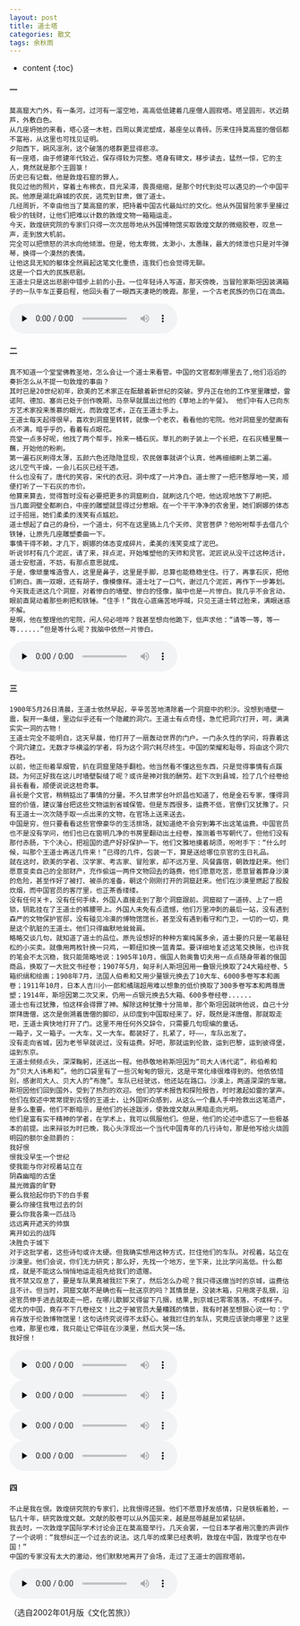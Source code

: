 ```yaml
---
layout: post
title: 道士塔
categories: 散文
tags: 余秋雨
---
```


* content
{:toc}




#### 一

```
莫高窟大门外，有一条河，过河有一溜空地，高高低低建着几座僧人圆寂塔。塔呈圆形，状近葫芦，外敷白色。
从几座坍弛的来看，塔心竖一木桩，四周以黄泥塑成，基座垒以青砖。历来住持莫高窟的僧侣都不富裕，从这里也可找见证明。
夕阳西下，朔风凛冽，这个破落的塔群更显得悲凉。
有一座塔，由于修建年代较近，保存得较为完整。塔身有碑文，移步读去，猛然一惊，它的主人，竟然就是那个王圆箓！
历史已有记载，他是敦煌石窟的罪人。
我见过他的照片，穿着土布棉衣，目光呆滞，畏畏缩缩，是那个时代到处可以遇见的一个中国平民。他原是湖北麻城的农民，逃荒到甘肃，做了道士。
几经周折，不幸由他当了莫高窟的家，把持着中国古代最灿烂的文化。他从外国冒险家手里接过极少的钱财，让他们把难以计数的敦煌文物一箱箱运走。
今天，敦煌研究院的专家们只得一次次屈辱地从外国博物馆买取敦煌文献的微缩胶卷，叹息一声，走到放大机前。
完全可以把愤怒的洪水向他倾泄。但是，他太卑微，太渺小，太愚昧，最大的倾泄也只是对牛弹琴，换得一个漠然的表情。
让他这具无知的躯体全然肩起这笔文化重债，连我们也会觉得无聊。
这是一个巨大的民族悲剧。
王道士只是这出悲剧中错步上前的小丑。一位年轻诗人写道，那天傍晚，当冒险家斯坦因装满箱子的一队牛车正要启程，他回头看了一眼西天凄艳的晚霞。那里，一个古老民族的伤口在滴血。
```
<audio id="audio" controls="" preload="none">
<source id="mp3" src="https://www.conceptenglish.cn/x/YQY/道士塔1.mp3">
</audio>

#### 二

```
真不知道一个堂堂佛教圣地，怎么会让一个道士来看管。中国的文官都到哪里去了,他们滔滔的奏折怎么从不提一句敦煌的事由？
其时已是20世纪初年，欧美的艺术家正在酝酿着新世纪的突破。罗丹正在他的工作室里雕塑，雷诺阿、德加、塞尚已处于创作晚期，马奈早就展出过他的《草地上的午餐》。 他们中有人已向东方艺术家投来羡慕的眼光，而敦煌艺术，正在王道士手上。
王道士每天起得很早，喜欢到洞窟里转转，就像一个老农，看看他的宅院。他对洞窟里的壁画有点不满，暗乎乎的，看着有点眼花。
亮堂一点多好呢，他找了两个帮手，拎来一桶石灰。草扎的刷子装上一个长把，在石灰桶里蘸一蘸，开始他的粉刷。
第一遍石灰刷得太薄，五颜六色还隐隐显现，农民做事就讲个认真，他再细细刷上第二遍。
这儿空气干燥，一会儿石灰已经干透。
什么也没有了，唐代的笑容，宋代的衣冠，洞中成了一片净白。道士擦了一把汗憨厚地一笑，顺便打听了一下石灰的市价。
他算来算去，觉得暂时没有必要把更多的洞窟刷白，就刷这几个吧，他达观地放下了刷把。
当几面洞壁全都刷白，中座的雕塑就显得过分惹眼。在一个干干净净的农舍里，她们婀娜的体态过于招摇，她们柔柔的浅笑有点尴尬。
道士想起了自己的身份，一个道士，何不在这里搞上几个天师、灵官菩萨？他吩咐帮手去借几个铁锤，让原先几座雕塑委曲一下。
事情干得不赖，才几下，婀娜的体态变成碎片，柔美的浅笑变成了泥巴。
听说邻村有几个泥匠，请了来，拌点泥，开始堆塑他的天师和灵官。泥匠说从没干过这种活计，道士安慰道，不妨，有那点意思就成。
于是，像顽童堆造雪人，这里是鼻子，这里是手脚，总算也能稳稳坐住。行了，再拿石灰，把他们刷白。画一双眼，还有胡子，像模像样。道士吐了一口气，谢过几个泥匠，再作下一步筹划。
今天我走进这几个洞窟，对着惨白的墙壁、惨白的怪像，脑中也是一片惨白。我几乎不会言动，眼前直晃动着那些刷把和铁锤。“住手！”我在心底痛苦地呼喊，只见王道士转过脸来，满眼迷惑不解。
是啊，他在整理他的宅院，闲人何必喧哗？我甚至想向他跪下，低声求他：“请等一等，等一等......”但是等什么呢？我脑中依然一片惨白。
```
<audio id="audio" controls="" preload="none">
<source id="mp3" src="https://www.conceptenglish.cn/x/YQY/道士塔1.mp3">
</audio>


#### 三
```
1900年5月26日清晨，王道士依然早起，辛辛苦苦地清除着一个洞窟中的积沙。没想到墙壁一震，裂开一条缝，里边似乎还有一个隐藏的洞穴。王道士有点奇怪，急忙把洞穴打开，呵，满满实实一洞的古物！
王道士完全不能明白，这天早晨，他打开了一扇轰动世界的门户。一门永久性的学问，将靠着这个洞穴建立。无数才华横溢的学者，将为这个洞穴耗尽终生。中国的荣耀和耻辱，将由这个洞穴吞吐。
以前，他正衔着旱烟管，扒在洞窟里随手翻检。他当然看不懂这些东西，只是觉得事情有点蹊跷。为何正好我在这儿时墙壁裂缝了呢？或许是神对我的酬劳。趁下次到县城，捡了几个经卷给县长看看，顺便说说这桩奇事。
县长是个文官，稍稍掂出了事情的分量。不久甘肃学台叶炽昌也知道了，他是金石专家，懂得洞窟的价值，建议藩台把这些文物运到省城保管。但是东西很多，运费不低，官僚们又犹豫了。只有王道士一次次随手取一点出来的文物，在官场上送来送去。
中国是穷，但只要看看这些官僚豪华的生活排场，就知道绝不会穷到筹不出这笔运费。中国官员也不是没有学问，他们也已在窗明几净的书房里翻动出土经卷，推测着书写朝代了。但他们没有那付赤肠，下个决心，把祖国的遗产好好保护一下。他们文雅地摸着胡须，吩咐手下：“什么时候，叫那个王道士再送几件来！”已得的几件，包装一下，算是送给哪位京官的生日礼品。
就在这时，欧美的学者、汉学家、考古家、冒险家，却不远万里、风餐露宿，朝敦煌赶来。他们愿意变卖自己的全部财产，充作偷运一两件文物回去的路费。他们愿意吃苦，愿意冒着葬身沙漠的危险，甚至作好了被打、被杀的准备，朝这个刚刚打开的洞窟赶来。他们在沙漠里燃起了股股炊烟，而中国官员的客厅里，也正茶香缕缕。
没有任何关卡，没有任何手续，外国人直接走到了那个洞窟跟前。洞窟砌了一道砖、上了一把锁，钥匙挂在了王道士的裤腰带上。外国人未免有点遗憾，他们万里冲刺的最后一站，没有遇到森严的文物保护官邸，没有碰见冷漠的博物馆馆长，甚至没有遇到看守和门卫，一切的一切，竟是这个肮脏的王道士。他们只得幽默地耸耸肩。
略略交谈几句，就知道了道士的品位。原先设想好的种种方案纯属多余，道士要的只是一笔最轻松的小买卖。就像用两枚针换一只鸡，一颗纽扣换一篮青菜。要详细地复述这笔交换账，也许我的笔会不太沉稳，我只能简略地说：1905年10月，俄国人勃奥鲁切夫用一点点随身带着的俄国商品，换取了一大批文书经卷；1907年5月，匈牙利人斯坦因用一叠银元换取了24大箱经卷、5箱织绢和绘画；1908年7月，法国人伯希和又用少量银元换去了10大车、6000多卷写本和画卷；1911年10月，日本人吉川小一郎和橘瑞超用难以想象的低价换取了300多卷写本和两尊唐塑；1914年，斯坦因第二次又来，仍用一点银元换去5大箱、600多卷经卷......
道士也有过犹豫，怕这样会得罪了神。解除这种犹豫十分简单，那个斯坦因就哄他说，自己十分崇拜唐僧，这次是倒溯着唐僧的脚印，从印度到中国取经来了。好，既然是洋唐僧，那就取走吧，王道士爽快地打开了门。这里不用任何外交辞令，只需要几句现编的童话。
一箱子，又一箱子。一大车，又一大车。都装好了，扎紧了，吁——，车队出发了。
没有走向省城，因为老爷早就说过，没有运费。好吧，那就运到伦敦，运到巴黎，运到彼得堡，运到东京。
王道士频频点头，深深鞠躬，还送出一程。他恭敬地称斯坦因为“司大人讳代诺”，称伯希和为“贝大人讳希和”。他的口袋里有了一些沉甸甸的银元，这是平常化缘很难得到的。他依依惜别，感谢司大人、贝大人的“布施”。车队已经驶远，他还站在路口。沙漠上，两道深深的车辙。
斯坦因他们回到国外，受到了热烈的欢迎。他们的学术报告和探险报告，时时激起如雷的掌声。他们在叙述中常常提到古怪的王道士，让外国听众感到，从这么一个蠢人手中抢救出这笔遗产，是多么重要。他们不断暗示，是他们的长途跋涉，使敦煌文献从黑暗走向光明。
他们是富有实干精神的学者，在学术上，我可以佩服他们。但是，他们的论述中遗忘了一些极基本的前提。出来辩驳为时已晚，我心头浮现出一个当代中国青年的几行诗句，那是他写给火烧圆明园的额尔金勋爵的：
我好恨
恨我没早生一个世纪
使我能与你对视着站立在
阴森幽暗的古堡
晨光微露的旷野
要么我拾起你扔下的白手套
要么你接住我甩过去的剑
要么你我各乘一匹战马
远远离开遮天的帅旗
离开如云的战阵
决胜负于城下
对于这批学者，这些诗句或许太硬。但我确实想用这种方式，拦住他们的车队。对视着，站立在沙漠里。他们会说，你们无力研究；那么好，先找一个地方，坐下来，比比学问高低。什么都成，就是不能这么悄悄地运走祖先给我们的遗赠。
我不禁又叹息了，要是车队果真被我拦下来了，然后怎么办呢？我只得送缴当时的京城，运费估且不计。但当时，洞窟文献不是确也有一批送京的吗？其情景是，没装木箱，只用席子乱捆，沿途官员伸手进去就取走一把，在哪儿歇脚又得留下几捆，结果,到京城已零零落落，不成样子。
偌大的中国，竟存不下几卷经文！比之于被官员大量糟践的情景，我有时甚至想狠心说一句：宁肯存放于伦敦博物馆里！这句话终究说得不太舒心。被我拦住的车队，究竟应该驶向哪里？这里也难，那里也难，我只能让它停驻在沙漠里，然后大哭一场。
我好恨！

```
<audio id="audio" controls="" preload="none">
<source id="mp3" src="https://www.conceptenglish.cn/x/YQY/道士塔2.mp3">
</audio>

<audio id="audio" controls="" preload="none">
<source id="mp3" src="https://www.conceptenglish.cn/x/YQY/道士塔3.mp3">
</audio>

<audio id="audio" controls="" preload="none">
<source id="mp3" src="https://www.conceptenglish.cn/x/YQY/道士塔4.mp3">
</audio>

<audio id="audio" controls="" preload="none">
<source id="mp3" src="https://www.conceptenglish.cn/x/YQY/道士塔5.mp3">
</audio>



#### 四
```
不止是我在恨。敦煌研究院的专家们，比我恨得还狠。他们不愿意抒发感情，只是铁板着脸，一钻几十年，研究敦煌文献。文献的胶卷可以从外国买来，越是屈辱越是加紧钻研。
我去时，一次敦煌学国际学术讨论会正在莫高窟举行。几天会罢，一位日本学者用沉重的声调作了一个说明：“我想纠正一个过去的说法。这几年的成果已经表明，敦煌在中国，敦煌学也在中国！”
中国的专家没有太大的激动，他们默默地离开了会场，走过了王道士的圆寂塔前。
```


<audio id="audio" controls="" preload="none">
<source id="mp3" src="https://www.conceptenglish.cn/x/YQY/道士塔6.mp3">
</audio>


（选自2002年01月版《文化苦旅》）